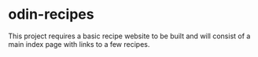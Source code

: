 # odin-recipes

This project requires a basic recipe website to be built and will consist of a main index page with links to a few recipes.
